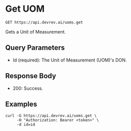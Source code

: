 # Get UOM

```http
GET https://api.devrev.ai/uoms.get
```

Gets a Unit of Measurement.



## Query Parameters

- Id (required): The Unit of Measurement (UOM)'s DON.

## Response Body

- 200: Success.

## Examples

```shell
curl -G https://api.devrev.ai/uoms.get \
     -H "Authorization: Bearer <token>" \
     -d id=id
```